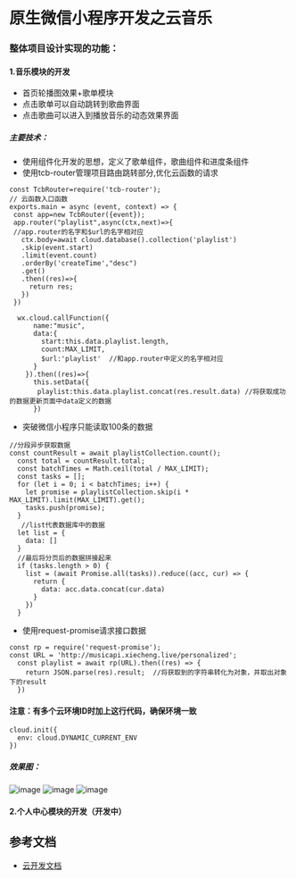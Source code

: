 # 原生微信小程序开发之云音乐
### 整体项目设计实现的功能：
#### 1.音乐模块的开发
* 首页轮播图效果+歌单模块
* 点击歌单可以自动跳转到歌曲界面
* 点击歌曲可以进入到播放音乐的动态效果界面
##### 主要技术：
* 使用组件化开发的思想，定义了歌单组件，歌曲组件和进度条组件
* 使用tcb-router管理项目路由跳转部分,优化云函数的请求
```
const TcbRouter=require('tcb-router');
// 云函数入口函数
exports.main = async (event, context) => {
 const app=new TcbRouter({event});
 app.router("playlist",async(ctx,next)=>{  
 //app.router的名字和$url的名字相对应
   ctx.body=await cloud.database().collection('playlist')
   .skip(event.start)
   .limit(event.count)
   .orderBy('createTime',"desc")
   .get()
   .then((res)=>{
     return res;
   })
 }) 
 
  wx.cloud.callFunction({
      name:"music",
      data:{
        start:this.data.playlist.length,
        count:MAX_LIMIT,
        $url:'playlist'  //和app.router中定义的名字相对应
      }
    }).then((res)=>{
      this.setData({
       playlist:this.data.playlist.concat(res.result.data) //将获取成功的数据更新页面中data定义的数据
      })
```
* 突破微信小程序只能读取100条的数据
```
//分段异步获取数据
const countResult = await playlistCollection.count();
  const total = countResult.total;
  const batchTimes = Math.ceil(total / MAX_LIMIT);
  const tasks = [];
  for (let i = 0; i < batchTimes; i++) {
    let promise = playlistCollection.skip(i * MAX_LIMIT).limit(MAX_LIMIT).get();
    tasks.push(promise);
  }
   //list代表数据库中的数据
  let list = {
    data: []
  }
  //最后将分页后的数据拼接起来
  if (tasks.length > 0) {
    list = (await Promise.all(tasks)).reduce((acc, cur) => {
      return {
        data: acc.data.concat(cur.data)
      }
    })
  }
```
* 使用request-promise请求接口数据  
```
const rp = require('request-promise'); 
const URL = 'http://musicapi.xiecheng.live/personalized';
  const playlist = await rp(URL).then((res) => {
    return JSON.parse(res).result;  //将获取到的字符串转化为对象，并取出对象下的result
  })
```
#### 注意：有多个云环境ID时加上这行代码，确保环境一致
```
cloud.init({
  env: cloud.DYNAMIC_CURRENT_ENV
})

```
##### 效果图：
![image](https://github.com/jessalin737/xiaochengxu-myMusic/blob/master/微信图片_20200714152125.png)
![image](https://github.com/jessalin737/xiaochengxu-myMusic/blob/master/微信图片_20200714152132.png)
![image](https://github.com/jessalin737/xiaochengxu-myMusic/blob/master/微信图片_20200714152137.png)
#### 2.个人中心模块的开发（开发中）


## 参考文档

- [云开发文档](https://developers.weixin.qq.com/miniprogram/dev/wxcloud/basis/getting-started.html)

